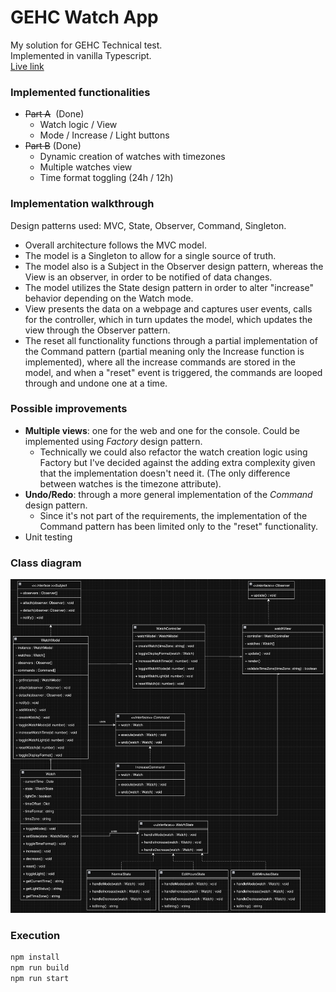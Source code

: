 # GEHC Watch App
My solution for GEHC Technical test.  
Implemented in vanilla Typescript.  
[Live link](https://gehc.dhia.dev/)

### Implemented functionalities
- ~~Part A~~  (Done)
    - Watch logic / View
    - Mode / Increase / Light buttons
- ~~Part B~~ (Done)
    - Dynamic creation of watches with timezones
    - Multiple watches view
    - Time format toggling (24h / 12h)

### Implementation walkthrough
Design patterns used: MVC, State, Observer, Command, Singleton.
- Overall architecture follows the MVC model. 
- The model is a Singleton to allow for a single source of truth.
- The model also is a Subject in the Observer design pattern, whereas the View is an observer, in order to be notified of data changes.
- The model utilizes the State design pattern in order to alter "increase" behavior depending on the Watch mode.
- View presents the data on a webpage and captures user events, calls for the controller, which in turn updates the model, which updates the view through the Observer pattern.
- The reset all functionality functions through a partial implementation of the Command pattern (partial meaning only the Increase function is implemented), where all the increase commands are stored in the model, and when a "reset" event is triggered, the commands are looped through and undone one at a time.

### Possible improvements
- **Multiple views**: one for the web and one for the console. Could be implemented using *Factory* design pattern.
    - Technically we could also refactor the watch creation logic using Factory but I've decided against the adding extra complexity given that the implementation doesn't need it. (The only difference between watches is the timezone attribute).
- **Undo/Redo**: through a more general implementation of the *Command* design pattern.
    - Since it's not part of the requirements, the implementation of the Command pattern has been limited only to the "reset" functionality.
- Unit testing

### Class diagram
![Class diagram](./class_diagram.png)

### Execution
```javascript
npm install
npm run build
npm run start
```
